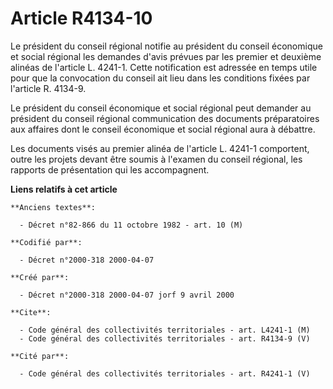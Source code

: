 # Article R4134-10

Le président du conseil régional notifie au président du conseil économique et social régional les demandes d'avis prévues
par les premier et deuxième alinéas de l'article L. 4241-1. Cette notification est adressée en temps utile pour que la
convocation du conseil ait lieu dans les conditions fixées par l'article R. 4134-9.

Le président du conseil économique et social régional peut demander au président du conseil régional communication des
documents préparatoires aux affaires dont le conseil économique et social régional aura à débattre.

Les documents visés au premier alinéa de l'article L. 4241-1 comportent, outre les projets devant être soumis à l'examen du
conseil régional, les rapports de présentation qui les accompagnent.

**Liens relatifs à cet article**

	**Anciens textes**:

	  - Décret n°82-866 du 11 octobre 1982 - art. 10 (M)

	**Codifié par**:

	  - Décret n°2000-318 2000-04-07

	**Créé par**:

	  - Décret n°2000-318 2000-04-07 jorf 9 avril 2000

	**Cite**:

	  - Code général des collectivités territoriales - art. L4241-1 (M)
	  - Code général des collectivités territoriales - art. R4134-9 (V)

	**Cité par**:

	  - Code général des collectivités territoriales - art. R4241-1 (V)
